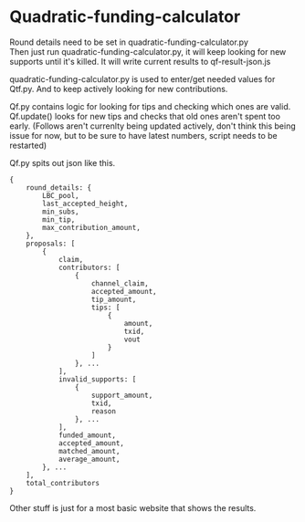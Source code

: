 # Quadratic-funding-calculator  

Round details need to be set in quadratic-funding-calculator.py  
Then just run quadratic-funding-calculator.py, it will keep looking for new supports until it's killed. It will write current results to qf-result-json.js  

quadratic-funding-calculator.py is used to enter/get needed values for Qtf.py. And to keep actively looking for new contributions.  

Qf.py contains logic for looking for tips and checking which ones are valid.  
Qf.update() looks for new tips and checks that old ones aren't spent too early. (Follows aren't currenlty being updated actively, don't think this being issue for now, but to be sure to have latest numbers, script needs to be restarted)  
  
  
Qf.py spits out json like this.  

```
{
    round_details: {
        LBC_pool,
        last_accepted_height,
        min_subs,
        min_tip,
        max_contribution_amount,
    },
    proposals: [ 
        {
            claim,
            contributors: [
                {
                    channel_claim,
                    accepted_amount,
                    tip_amount,
                    tips: [
                        {
                            amount,
                            txid,
                            vout
                        }
                    ]
                }, ... 
            ],
            invalid_supports: [
                {
                    support_amount,
                    txid,
                    reason
                }, ...
            ],
            funded_amount,
            accepted_amount,
            matched_amount,
            average_amount,
        }, ...
    ],
    total_contributors
}
```
  
Other stuff is just for a most basic website that shows the results.
